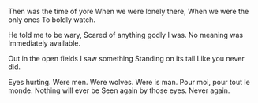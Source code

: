 Then was the time of yore 
When we were lonely there, 
When we were the only ones 
To boldly watch. 

He told me to be wary, 
Scared of anything godly 
I was. No meaning was 
Immediately available. 

Out in the open fields 
I saw something 
Standing on its tail 
Like you never did. 

Eyes hurting. Were men. 
Were wolves. Were is man. 
Pour moi, pour tout le monde. 
Nothing will ever be 
Seen again by those eyes. 
Never again. 

